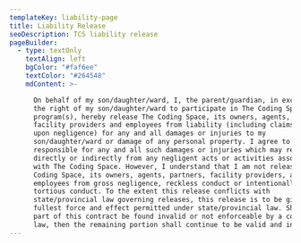```yaml
---
templateKey: liability-page
title: Liability Release
seoDescription: TCS liability release
pageBuilder:
  - type: textOnly
    textAlign: left
    bgColor: "#faf6ee"
    textColor: "#264548"
    mdContent: >-

      On behalf of my son/daughter/ward, I, the parent/guardian, in exchange for
      the right of my son/daughter/ward to participate in The Coding Space
      program(s), hereby release The Coding Space, its owners, agents, partners,
      facility providers and employees from liability (including claims based
      upon negligence) for any and all damages or injuries to my
      son/daughter/ward or damage of any personal property. I agree to be fully
      responsible for any and all such damages or injuries which may result
      directly or indirectly from any negligent acts or activities associated
      with The Coding Space. However, I understand that I am not releasing The
      Coding Space, its owners, agents, partners, facility providers, and
      employees from gross negligence, reckless conduct or intentionally
      tortious conduct. To the extent this release conflicts with
      state/provincial law governing releases, this release is to be given the
      fullest force and effect permitted under state/provincial law. Should any
      part of this contract be found invalid or not enforceable by a court of
      law, then the remaining portion shall continue to be valid and in force.
---
```

